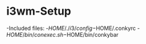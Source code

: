 # i3wm-Setup

-Included files:
-$HOME/./i3/config
-$HOME/.conkyrc
-$HOME/bin/conexec.sh
-$HOME/bin/conkybar
